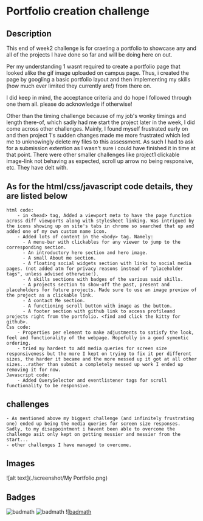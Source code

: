 # Portfolio creation challenge

## Description

This end of week2 challenge is for craeting a portfolio to showcase any and all of the projects I have done so far and will be doing here on out.

Per my understanding 1 wasnt required to create a portfolio page that looked alike the gif image uploaded on campus page. Thus, i created the page by googling a basic portfolio layout and then implementing my skills (how much ever limited they currently are!) from there on.

I did keep in mind, the acceptance criteria and do hope I followed through one them all. please do acknowledge if otherwise!

Other than the timing challenge because of my job's wonky timings and length there-of, which sadly had me start the project later in the week, I did come across other challenges. Mainly, I found myself frustrated early on and then project 1's sudden changes made me more frustrated which led me to unknowingly delete my files to this assessment. As such I had to ask for a submission extention as I wasn't sure i could have finished it in time at that point. There were other smaller challenges like project1 clickable image-link not behaving as expected,  scroll up arrow no being responsive, etc. They have delt with.

## As for the html/css/javascript code details, they are listed below

    html code:
        - in <head> tag, Added a viewport meta to have the page function across diff viewports along with stylesheet linking. Was intrigued by the icons showing up on site's tabs in chrome so searched that up and added one of my own custom name icon.
        - Added lots of content in the <body> tag. Namely:
          - A menu-bar with clickables for any viewer to jump to the corresponding section.
          - An introductory hero section and hero image.
          - A small About me section.
          - A floating social widgets section with links to social media pages. (not added atm for privacy reasons instead of "placeholder tags", unless advised otherwise!).
          - A skills sections with badges of the various said skills.
          - A projects section to show-off the past, present and placeholders for future projects. Made sure to use an image preview of the project as a clickable link.
          - A contact Me section.
          - A functioning scroll button with image as the button.
          - A footer section with github link to access profileand projects right from the portfolio. <find and click the kitty for github>.
    Css code:
        - Properties per element to make adjustments to satisfy the look, feel and functionality of the webpage. Hopefully in a good symentic ordering.
        - tried my hardest to add media queries for screen size responsiveness but the more I kept on trying to fix it per different sizes, the harder it became and the more messed up it got at all other sizes...rather than submit a completely messed up work I ended up removing it for now.
    Javascript code:
        - Added QuerySelector and eventlistener tags for scroll functionality to be responsive.

## challenges

    - As mentioned above my biggest challenge (and infinitely frustrating one) ended up being the media queries for screen size responses. Sadly, to my disappointment i havent been able to overcome the challenge asit only kept on getting messier and messier from the start...
    - other challenges I have managed to overcome.

## Images

![alt text](./screenshot/My Portfolio.png)

## Badges

![badmath](https://img.shields.io/badge/HTML-239120?style=for-the-badge&logo=html5&logoColor=white)
![badmath](https://img.shields.io/badge/CSS-Style-blue)
![[badmath](https://img.shields.io/badge/JS-JavaScript-yellow)
